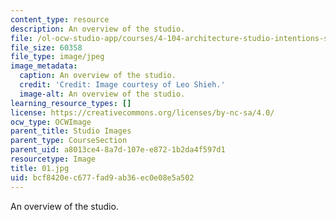 ```yaml
---
content_type: resource
description: An overview of the studio.
file: /ol-ocw-studio-app/courses/4-104-architecture-studio-intentions-spring-2005/bcf8420ec677fad9ab36ec0e08e5a502_01.jpg
file_size: 60358
file_type: image/jpeg
image_metadata:
  caption: An overview of the studio.
  credit: 'Credit: Image courtesy of Leo Shieh.'
  image-alt: An overview of the studio.
learning_resource_types: []
license: https://creativecommons.org/licenses/by-nc-sa/4.0/
ocw_type: OCWImage
parent_title: Studio Images
parent_type: CourseSection
parent_uid: a8013ce4-8a7d-107e-e872-1b2da4f597d1
resourcetype: Image
title: 01.jpg
uid: bcf8420e-c677-fad9-ab36-ec0e08e5a502
---
```

An overview of the studio.